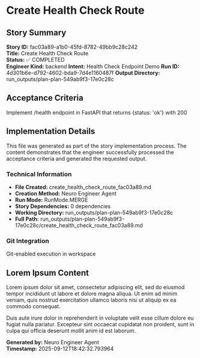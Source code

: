 # Create Health Check Route

## Story Summary
**Story ID:** fac03a89-a1b0-45fd-8782-49bb9c28c242  
**Title:** Create Health Check Route  
**Status:** ✅ COMPLETED  
**Engineer Kind:** backend
**Intent:** Health Check Endpoint Demo
**Run ID:** 4d301b6e-d792-4602-bda9-7d4e1160487f
**Output Directory:** run_outputs/plan-plan-549ab9f3-17e0c28c

## Acceptance Criteria
Implement /health endpoint in FastAPI that returns {status: 'ok'} with 200

## Implementation Details
This file was generated as part of the story implementation process. The content demonstrates that the engineer successfully processed the acceptance criteria and generated the requested output.

### Technical Information
- **File Created:** create_health_check_route_fac03a89.md
- **Creation Method:** Neuro Engineer Agent
- **Run Mode:** RunMode.MERGE
- **Story Dependencies:** 0 dependencies
- **Working Directory:** run_outputs/plan-plan-549ab9f3-17e0c28c
- **Full Path:** run_outputs/plan-plan-549ab9f3-17e0c28c/create_health_check_route_fac03a89.md

### Git Integration
Git-enabled execution in workspace

## Lorem Ipsum Content
Lorem ipsum dolor sit amet, consectetur adipiscing elit, sed do eiusmod tempor incididunt ut labore et dolore magna aliqua. Ut enim ad minim veniam, quis nostrud exercitation ullamco laboris nisi ut aliquip ex ea commodo consequat.

Duis aute irure dolor in reprehenderit in voluptate velit esse cillum dolore eu fugiat nulla pariatur. Excepteur sint occaecat cupidatat non proident, sunt in culpa qui officia deserunt mollit anim id est laborum.

**Generated by:** Neuro Engineer Agent  
**Timestamp:** 2025-09-12T18:42:32.793964
